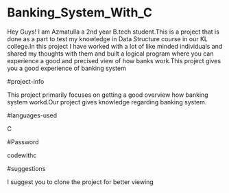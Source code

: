 # Banking_System_With_C

Hey Guys! I am Azmatulla a 2nd year B.tech student.This is a project that is done as a part to test my knowledge in Data Structure course in our KL college.In this project I have worked with a lot of like minded individuals and shared my thoughts with them and built a logical program where you can experience a good and precised view of how banks work.This project gives you a good experience of banking system

#project-info

This project primarily focuses on getting a good overview how banking system workd.Our project gives knowledge regarding banking system.

#languages-used

C

#Password

codewithc

#suggestions

I suggest you to clone the project for better viewing

